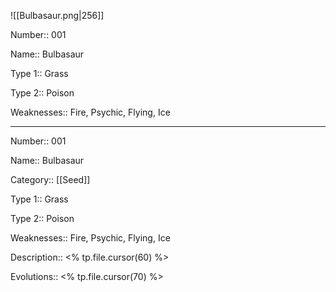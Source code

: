 ![[Bulbasaur.png|256]]

Number:: 001

Name:: Bulbasaur

Type 1:: Grass

Type 2:: Poison

Weaknesses:: Fire, Psychic, Flying, Ice

----

Number:: 001

Name:: Bulbasaur

Category:: [[Seed]]

Type 1:: Grass

Type 2:: Poison

Weaknesses:: Fire, Psychic, Flying, Ice

Description:: <% tp.file.cursor(60) %>

Evolutions:: <% tp.file.cursor(70) %>